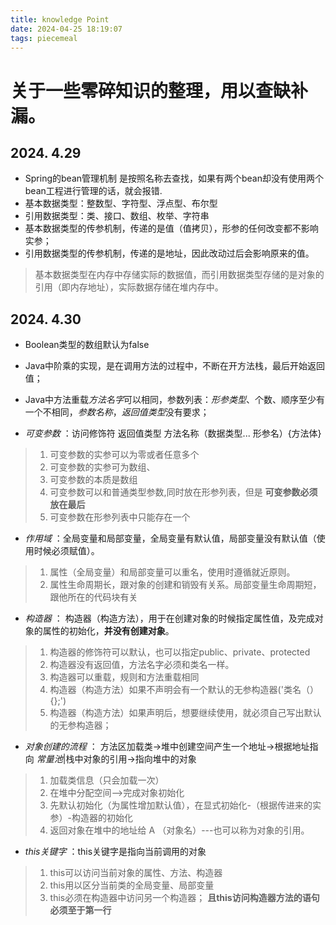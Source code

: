 ```yaml
---
title: knowledge Point
date: 2024-04-25 18:19:07
tags: piecemeal
---
```

# 关于一些零碎知识的整理，用以查缺补漏。


## 2024. 4.29

- Spring的bean管理机制 是按照名称去查找，如果有两个bean却没有使用两个bean工程进行管理的话，就会报错.
- 基本数据类型：整数型、字符型、浮点型、布尔型
- 引用数据类型：类、接口、数组、枚举、字符串
- 基本数据类型的传参机制，传递的是值（值拷贝），形参的任何改变都不影响实参；
- 引用数据类型的传参机制，传递的是地址，因此改动过后会影响原来的值。
> 基本数据类型在内存中存储实际的数据值，而引用数据类型存储的是对象的引用（即内存地址），实际数据存储在堆内存中。

## 2024. 4.30

- Boolean类型的数组默认为false

- Java中阶乘的实现，是在调用方法的过程中，不断在开方法栈，最后开始返回值；

- Java中方法重载*方法名字*可以相同，参数列表：*形参类型*、个数、顺序至少有一个不相同，*参数名称*，*返回值类型*没有要求；

- *可变参数* ：访问修饰符 返回值类型 方法名称（数据类型... 形参名）{方法体}
> 1. 可变参数的实参可以为零或者任意多个
> 2. 可变参数的实参可为数组、
> 3. 可变参数的本质是数组
> 4. 可变参数可以和普通类型参数,同时放在形参列表，但是 **可变参数必须放在最后**
> 5. 可变参数在形参列表中只能存在一个

- *作用域* ：全局变量和局部变量，全局变量有默认值，局部变量没有默认值（使用时候必须赋值）。
> 1. 属性（全局变量）和局部变量可以重名，使用时遵循就近原则。
> 2. 属性生命周期长，跟对象的创建和销毁有关系。局部变量生命周期短，跟他所在的代码块有关

- *构造器* ： 构造器（构造方法），用于在创建对象的时候指定属性值，及完成对象的属性的初始化，**并没有创建对象**。
> 1. 构造器的修饰符可以默认，也可以指定public、private、protected
> 2. 构造器没有返回值，方法名字必须和类名一样。
> 3. 构造器可以重载，规则和方法重载相同
> 4. 构造器（构造方法）如果不声明会有一个默认的无参构造器('类名（）{};')
> 5. 构造器（构造方法）如果声明后，想要继续使用，就必须自己写出默认的无参构造器；

- *对象创建的流程* ： 方法区加载类->堆中创建空间产生一个地址->根据地址指向 *常量池*|栈中对象的引用->指向堆中的对象
> 1. 加载类信息（只会加载一次）
> 2. 在堆中分配空间-->完成对象初始化
> 3. 先默认初始化（为属性增加默认值），在显式初始化-（根据传进来的实参）-构造器的初始化
> 4. 返回对象在堆中的地址给 A （对象名）---也可以称为对象的引用。

- *this关键字* ：this关键字是指向当前调用的对象 
> 1. this可以访问当前对象的属性、方法、构造器
> 2. this用以区分当前类的全局变量、局部变量
> 3. this必须在构造器中访问另一个构造器； **且this访问构造器方法的语句必须至于第一行**